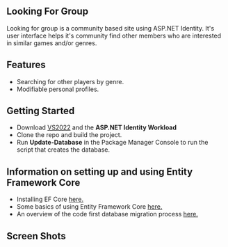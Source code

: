 ## Looking For Group
Looking for group is a community based site using ASP.NET Identity. It's user interface helps it's community find other members who are 
interested in similar games and/or genres. 

## Features
- Searching for other players by genre.
- Modifiable personal profiles.

## Getting Started
- Download [VS2022](https://visualstudio.microsoft.com/vs/) and the **ASP.NET Identity Workload**
- Clone the repo and build the project.
- Run **Update-Database** in the Package Manager Console to run the script that creates the database.

## Information on setting up and using Entity Framework Core
- Installing EF Core [here.](https://docs.microsoft.com/en-us/ef/core/get-started/overview/install)
- Some basics of using Entity Framework Core [here.](https://docs.microsoft.com/en-us/ef/core/get-started/overview/first-app?tabs=netcore-cli)
- An overview of the code first database migration process [here.](https://docs.microsoft.com/en-us/ef/core/dbcontext-configuration/)

## Screen Shots